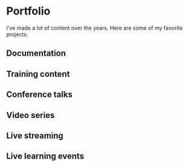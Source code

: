 # Portfolio

I've made a lot of content over the years. Here are some of my favorite projects.

## Documentation

## Training content

## Conference talks

## Video series

## Live streaming

## Live learning events

